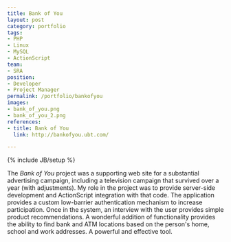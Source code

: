 ```yaml
---
title: Bank of You
layout: post
category: portfolio
tags:
- PHP
- Linux
- MySQL
- ActionScript
team:
- SRA
position:
- Developer
- Project Manager
permalink: /portfolio/bankofyou
images:
- bank_of_you.png
- bank_of_you_2.png
references:
- title: Bank of You
  link: http://bankofyou.ubt.com/

---
```

{% include JB/setup %}
<div id="node-9" class="node node-portfolio node-promoted">
  <div class="content clearfix">
    <div class="field field-name-body field-type-text-with-summary field-label-hidden"><div class="field-items"><div class="field-item even"><p>The <em>Bank of You</em> project was a supporting web site for a substantial advertising campaign, including a television campaign that survived over a year (with adjustments). My role in the project was to provide server-side development and ActionScript integration with that code. The application provides a custom low-barrier authentication mechanism to increase participation. Once in the system, an interview with the user provides simple product recommendations. A wonderful addition of functionality provides the ability to find bank and ATM locations based on the person's home, school and work addresses. A powerful and effective tool.</p>
</div></div></div>  </div>
</div>
